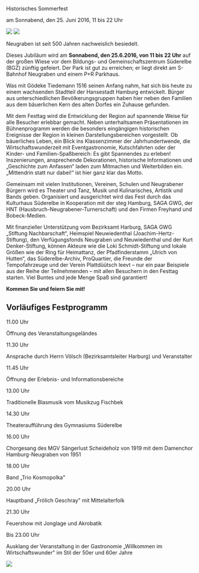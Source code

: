Historisches Sommerfest

am Sonnabend, den 25. Juni 2016, 11 bis 22 Uhr

![](resources/_wsb_499x708_Seite1aus+werbeflyer-preview3.jpg)
![](resources/_wsb_503x708_Seite2+aus+werbeflyer-preview3.jpg)

Neugraben ist seit 500 Jahren nachweislich besiedelt.

Dieses Jubiläum wird am **Sonnabend, den 25.6.2016, von 11 bis 22 Uhr**
auf der großen Wiese vor dem Bildungs- und Gemeinschaftszentrum
Süderelbe (BGZ) zünftig gefeiert. Der Park ist gut zu erreichen; er
liegt direkt am S-Bahnhof Neugraben und einem P+R Parkhaus.

Was mit Gödeke Tiedemann 1516 seinen Anfang nahm, hat sich bis heute zu
einem wachsenden Stadtteil der Hansestadt Hamburg entwickelt. Bürger aus
unterschiedlichen Bevölkerungsgruppen haben hier neben den Familien aus
dem bäuerlichen Kern des alten Dorfes ein Zuhause gefunden.

Mit dem Festtag wird die Entwicklung der Region auf spannende Weise für
alle Besucher erlebbar gemacht. Neben unterhaltsamen Präsentationen im
Bühnenprogramm werden die besonders eingängigen historischen Ereignisse
der Region in kleinen Darstellungsbereichen vorgestellt. Ob bäuerliches
Leben, ein Blick ins Klassenzimmer der Jahrhundertwende, die
Wirtschaftswunderzeit mit Eventgastronomie, Kutschfahrten oder der
Kinder- und Familien-Spaßbereich: Es gibt Spannendes zu erleben!
Inszenierungen, ansprechende Dekorationen, historische Informationen und
„Geschichte zum Anfassen“ laden zum Mitmachen und Weiterbilden ein.
„Mittendrin statt nur dabei!“ ist hier ganz klar das Motto.

Gemeinsam mit vielen Institutionen, Vereinen, Schulen und Neugrabener
Bürgern wird es Theater und Tanz, Musik und Kulinarisches, Artistik und
Bands geben. Organisiert und ausgerichtet wird das Fest durch das
Kulturhaus Süderelbe in Kooperation mit der steg Hamburg, SAGA GWG, der
HNT (Hausbruch-Neugrabener-Turnerschaft) und den Firmen Freyhand und
Bobeck-Medien.

Mit finanzieller Unterstützung vom Bezirksamt Harburg, SAGA GWG
„Stiftung Nachbarschaft“, Heimspiel Neuwiedenthal
(Joachim-Hertz-Stiftung), den Verfügungsfonds Neugraben und
Neuwiedenthal und der Kurt Denker-Stiftung, können Akteure wie die Loki
Schmidt-Stiftung und lokale Größen wie der Ring für Heimattanz, der
Pfadfinderstamm „Ulrich von Hutten“, das Süderelbe-Archiv, ProQuartier,
die Freunde der Tempofahrzeuge und der Verein Plattdüütsch leevt – nur
ein paar Beispiele aus der Reihe der Teilnehmenden – mit allen Besuchern
in den Festtag starten. Viel Buntes und jede Menge Spaß sind garantiert!

**Kommen Sie und feiern Sie mit!**

## Vorläufiges Festprogramm

11.00 Uhr

Öffnung des Veranstaltungsgeländes

11.30 Uhr

Ansprache durch Herrn Völsch (Bezirksamtsleiter Harburg) und
Veranstalter

11.45 Uhr

Öffnung der Erlebnis- und Informationsbereiche

13.00 Uhr

Traditionelle Blasmusik vom Musikzug Fischbek

14.30 Uhr

Theateraufführung des Gymnasiums Süderelbe

16.00 Uhr

Chorgesang des MGV Sängerlust Scheideholz von 1919 mit dem Damenchor
Hamburg-Neugraben von 1951

18.00 Uhr

Band „Trio Kosmopolka"

20.00 Uhr

Hauptband „Frölich Geschray" mit Mittelalterfolk

21.30 Uhr

Feuershow mit Jonglage und Akrobatik

Bis 23.00 Uhr

Ausklang der Veranstaltung in der Gastronomie „Willkommen im
Wirtschaftswunder" im Stil der 50er und 60er Jahre

![](resources/_wsb_487x425_Wegbeschreibung.jpg)
